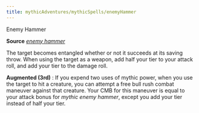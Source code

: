 ```yaml
---
title: mythicAdventures/mythicSpells/enemyHammer
---
```

Enemy Hammer

**Source** [_enemy hammer_](advanced/spells/enemyHammer.md#_enemy-hammer-)

The target becomes entangled whether or not it succeeds at its saving throw. When using the target as a weapon, add half your tier to your attack roll, and add your tier to the damage roll.

**Augmented (3rd)** : If you expend two uses of mythic power, when you use the target to hit a creature, you can attempt a free bull rush combat maneuver against that creature. Your CMB for this maneuver is equal to your attack bonus for _mythic enemy hammer_, except you add your tier instead of half your tier.

